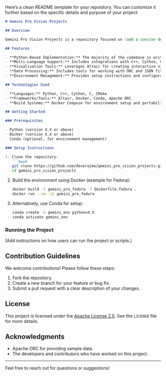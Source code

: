 Here’s a clean README template for your repository. You can customize it further based on the specific details and purpose of your project:

```markdown
# Gemini Pro Vision Projects

## Overview

Gemini Pro Vision Projects is a repository focused on [add a concise description of the purpose of the repository, e.g., "developing vision-based machine learning tools for industrial applications."] The repository integrates various technologies and tools to cater to data processing, visualization, and software development.

## Features

- **Python-Based Implementation:** The majority of the codebase is written in Python (89.6%), offering robust support for data manipulation and software development.
- **Multi-Language Support:** Includes integrations with C++, Cython, C, and CMake for specialized tasks and performance optimization.
- **Visualization Tools:** Leverages Altair for creating interactive visualizations.
- **Data Processing:** Includes tools for working with ORC and JSON files, sourced from Apache ORC.
- **Environment Management:** Provides setup instructions and configurations for building Python environments using Docker and Conda.

## Technologies Used

- **Languages:** Python, C++, Cython, C, CMake
- **Frameworks/Tools:** Altair, Docker, Conda, Apache ORC
- **Build Systems:** Docker Compose for environment setup and portability

## Getting Started

### Prerequisites

- Python (version X.X or above)
- Docker (version X.X or above)
- Conda (optional, for environment management)

### Setup Instructions

1. Clone the repository:
   ```bash
   git clone https://github.com/devarajma/gemini_pro_vision_projects.git
   cd gemini_pro_vision_projects
   ```

2. Build the environment using Docker (example for Fedora):
   ```bash
   docker build -t gemini_pro_fedora -f Dockerfile.fedora .
   docker run --rm -it gemini_pro_fedora
   ```

3. Alternatively, use Conda for setup:
   ```bash
   conda create -n gemini_env python=X.X
   conda activate gemini_env
   ```

### Running the Project

[Add instructions on how users can run the project or scripts.]

## Contribution Guidelines

We welcome contributions! Please follow these steps:
1. Fork the repository.
2. Create a new branch for your feature or bug fix.
3. Submit a pull request with a clear description of your changes.

## License

This project is licensed under the [Apache License 2.0](http://www.apache.org/licenses/LICENSE-2.0). See the `LICENSE` file for more details.

## Acknowledgments

- Apache ORC for providing sample data.
- The developers and contributors who have worked on this project.

---
Feel free to reach out for questions or suggestions!
```

